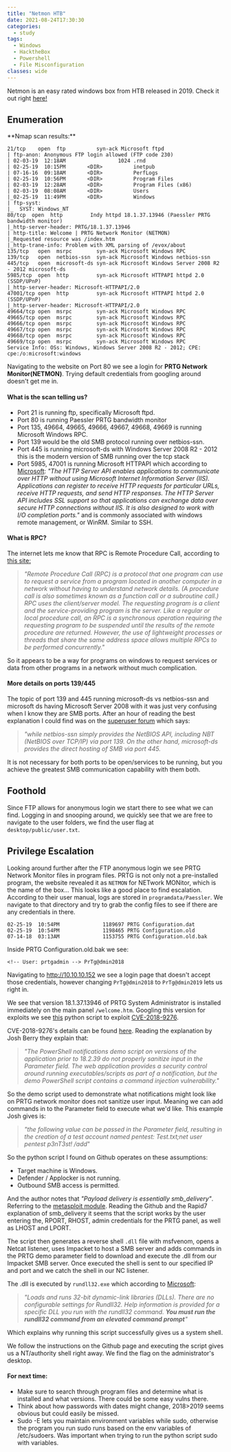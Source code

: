 ```yaml
---
title: "Netmon HTB"
date: 2021-08-24T17:30:30
categories:
  - study
tags:
  - Windows
  - HacktheBox
  - Powershell
  - File Misconfiguration
classes: wide
---
```

Netmon is an easy rated windows box from HTB released in 2019. Check it out right [here!](https://app.hackthebox.eu/machines/Netmon/)

<h2> Enumeration</h2>
**Nmap scan results:**

```
21/tcp    open  ftp          syn-ack Microsoft ftpd
| ftp-anon: Anonymous FTP login allowed (FTP code 230)
| 02-03-19  12:18AM                 1024 .rnd
| 02-25-19  10:15PM       <DIR>          inetpub
| 07-16-16  09:18AM       <DIR>          PerfLogs
| 02-25-19  10:56PM       <DIR>          Program Files
| 02-03-19  12:28AM       <DIR>          Program Files (x86)
| 02-03-19  08:08AM       <DIR>          Users
|_02-25-19  11:49PM       <DIR>          Windows
| ftp-syst: 
|_  SYST: Windows_NT
80/tcp  open  http         Indy httpd 18.1.37.13946 (Paessler PRTG bandwidth monitor)
|_http-server-header: PRTG/18.1.37.13946
| http-title: Welcome | PRTG Network Monitor (NETMON)
|_Requested resource was /index.htm
|_http-trane-info: Problem with XML parsing of /evox/about
135/tcp   open  msrpc        syn-ack Microsoft Windows RPC
139/tcp   open  netbios-ssn  syn-ack Microsoft Windows netbios-ssn
445/tcp   open  microsoft-ds syn-ack Microsoft Windows Server 2008 R2 - 2012 microsoft-ds
5985/tcp  open  http         syn-ack Microsoft HTTPAPI httpd 2.0 (SSDP/UPnP)
|_http-server-header: Microsoft-HTTPAPI/2.0
47001/tcp open  http         syn-ack Microsoft HTTPAPI httpd 2.0 (SSDP/UPnP)
|_http-server-header: Microsoft-HTTPAPI/2.0
49664/tcp open  msrpc        syn-ack Microsoft Windows RPC
49665/tcp open  msrpc        syn-ack Microsoft Windows RPC
49666/tcp open  msrpc        syn-ack Microsoft Windows RPC
49667/tcp open  msrpc        syn-ack Microsoft Windows RPC
49668/tcp open  msrpc        syn-ack Microsoft Windows RPC
49669/tcp open  msrpc        syn-ack Microsoft Windows RPC
Service Info: OSs: Windows, Windows Server 2008 R2 - 2012; CPE: cpe:/o:microsoft:windows
```

Navigating to the website on Port 80 we see a login for **PRTG Network Monitor(NETMON)**. Trying default credentials from googling around doesn't get me in.

<h4>What is the scan telling us?</h4>

- Port 21 is running ftp, specifically Microsoft ftpd.
- Port 80 is running Paessler PRTG bandwidth monitor
- Port 135, 49664, 49665, 49666, 49667, 49668, 49669 is running Microsoft Windows RPC.
- Port 139 would be the old SMB protocol running over netbios-ssn.
- Port 445 is running microsoft-ds with Windows Server 2008 R2 - 2012 this is the modern version of SMB running over the tcp stack
- Port 5985, 47001 is running Microsoft HTTPAPI which according to [Microsoft](https://docs.microsoft.com/en-us/windows/win32/http/http-api-start-page): *"The HTTP Server API enables applications to communicate over HTTP without using Microsoft Internet Information Server (IIS). Applications can register to receive HTTP requests for particular URLs, receive HTTP requests, and send HTTP responses. The HTTP Server API includes SSL support so that applications can exchange data over secure HTTP connections without IIS. It is also designed to work with I/O completion ports."* and is commonly associated with windows remote management, or WinRM. Similar to SSH.

<h4>What is RPC?</h4>

The internet lets me know that RPC is Remote Procedure Call, according to [this site:](https://searchapparchitecture.techtarget.com/definition/Remote-Procedure-Call-RPC) 

> *"Remote Procedure Call (RPC) is a protocol that one program can use to request a service from a program located in another computer in a network without having to understand network details. (A procedure call is also sometimes known as a function call or a subroutine call.) RPC uses the client/server model. The requesting program is a client and the service-providing program is the server. Like a regular or local procedure call, an RPC is a synchronous operation requiring the requesting program to be suspended until the results of the remote procedure are returned. However, the use of lightweight processes or threads that share the same address space allows multiple RPCs to be performed concurrently."*

So it appears to be a way for programs on windows to request services or data from other programs in a network without much complication. 

<h4>More details on ports 139/445</h4>

The topic of port 139 and 445 running microsoft-ds vs netbios-ssn and microsoft ds having Microsoft Server 2008 with it was just very confusing when I know they are SMB ports. After an hour of reading the best explanation I could find was on the [superuser forum](https://superuser.com/questions/694469/difference-between-netbios-and-smb) which says:

>*"while netbios-ssn simply provides the NetBIOS API, including NBT (NetBIOS over TCP/IP) via port 139. On the other hand, microsoft-ds provides the direct hosting of SMB via port 445.*

It is not necessary for both ports to be open/services to be running, but you achieve the greatest SMB communication capability with them both.

<h2>Foothold</h2>

Since FTP allows for anonymous login we start there to see what we can find. Logging in and snooping around, we quickly see that we are free to navigate to the user folders, we find the user flag at `desktop/public/user.txt`.

<h2>Privilege Escalation</h2>

Looking around further after the FTP anonymous login we see PRTG Network Monitor files in program files. PRTG is not only not a pre-installed program, the website revealed it as `NETMON` for NETwork MONitor, which is the name of the box... This looks like a good place to find escalation. According to their user manual, logs are stored in `programdata/Paessler`. 
We navigate to that directory and try to grab the config files to see if there are any credentials in there.
```
02-25-19  10:54PM              1189697 PRTG Configuration.dat
02-25-19  10:54PM              1198465 PRTG Configuration.old
07-14-18  03:13AM              1153755 PRTG Configuration.old.bak
```
Inside PRTG Configuration.old.bak we see:

```  
<!-- User: prtgadmin --> PrTg@dmin2018
```
Navigating to http://10.10.10.152 we see a login page that doesn't accept those credentials, however changing `PrTg@dmin2018` to `PrTg@dmin2019` lets us right in.

We see that version 18.1.37.13946 of PRTG System Administrator is installed immediately on the main panel `/welcome.htm`. Googling this version for exploits we see [this](https://github.com/wildkindcc/CVE-2018-9276) python script to exploit [CVE-2018-9276](https://www.exploit-db.com/exploits/46527).

CVE-2018-9276's details can be found [here](https://packetstormsecurity.com/files/148334/PRTG-Command-Injection.html). Reading the explanation by Josh Berry they explain that:

>*"The PowerShell notifications demo script on versions of the application prior to 18.2.39 do not properly sanitize input in the Parameter field.  The web application provides a security control around running executables/scripts as part of a notification, but the demo PowerShell script contains a command injection vulnerability."*

So the demo script used to demonstrate what notifications might look like on PRTG network monitor does not sanitize user input. Meaning we can add commands in to the Parameter field to execute what we'd like. This example Josh gives is:

>*"the following value can be passed in the Parameter
field, resulting in the creation of a test account named pentest:
              Test.txt;net user pentest p3nT3st! /add*"

So the python script I found on Github operates on these assumptions:

- Target machine is Windows.
- Defender / Applocker is not running.
- Outbound SMB access is permitted.

And the author notes that *"Payload delivery is essentially smb_delivery"*. Referring to the [metasploit module](https://www.rapid7.com/db/modules/exploit/windows/smb/smb_delivery/). Reading the Github and the Rapid7 explanation of smb_delivery it seems that the script works by the user entering the, RPORT, RHOST, admin credentials for the PRTG panel, as well as LHOST and LPORT. 

The script then generates a reverse shell `.dll` file with msfvenom, opens a Netcat listener, uses Impacket to host a SMB server and adds commands in the PRTG demo parameter field to download and execute the .dll from our Impacket SMB server. Once executed the shell is sent to our specified IP and port and we catch the shell in our NC listener.

The .dll is executed by `rundll32.exe` which according to [Microsoft](https://docs.microsoft.com/en-us/windows-server/administration/windows-commands/rundll32):

>*"Loads and runs 32-bit dynamic-link libraries (DLLs). There are no configurable settings for Rundll32. Help information is provided for a specific DLL you run with the rundll32 command. **You must run the rundll32 command from an elevated command prompt**"*

Which explains why running this script successfully gives us a system shell. 

We follow the instructions on the Github page and executing the script gives us a NT/authority shell right away. We find the flag on the administrator's desktop.

<h4>For next time:</h4>

- Make sure to search through program files and determine what is installed and what versions. There could be some easy vulns there.
- Think about how passwords with dates might change, 2018>2019 seems obvious but could easily be missed.
- Sudo -E lets you maintain environment variables while sudo, otherwise the program you run sudo runs based on the env variables of /etc/sudoers. Was important when trying to run the python script sudo with variables. 